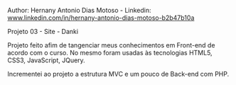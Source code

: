Author: Hernany Antonio Dias Motoso - 
Linkedin: www.linkedin.com/in/hernany-antonio-dias-motoso-b2b47b10a 


Projeto 03 - Site - Danki

Projeto feito afim de tangenciar meus conhecimentos em Front-end de acordo com o curso. 
No mesmo foram usadas às tecnologias HTML5, CSS3, JavaScript, JQuery.

Incrementei ao projeto a estrutura MVC e um pouco de Back-end com PHP.
